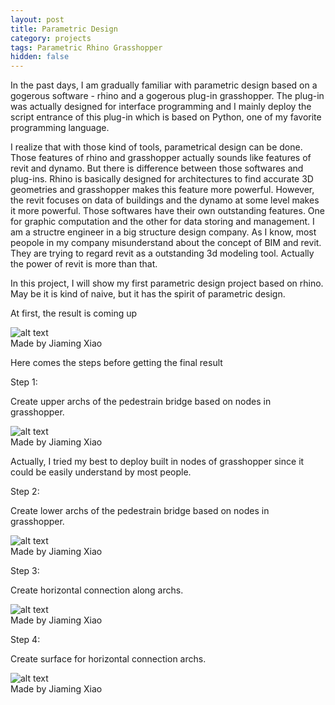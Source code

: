 ```yaml
---
layout: post
title: Parametric Design
category: projects
tags: Parametric Rhino Grasshopper
hidden: false
---
```


In the past days, I am gradually familiar with parametric design based on a gogerous software - rhino and a gogerous plug-in grasshopper. The plug-in was actually designed for interface programming and I mainly deploy the script entrance of this plug-in which is based on Python, one of my favorite programming language. 

I realize that with those kind of tools, parametrical design can be done. Those features of rhino and grasshopper actually sounds like features of revit and dynamo. But there is difference between those softwares and plug-ins. Rhino is basically designed for architectures to find accurate 3D geometries and grasshopper makes this feature more powerful. However, the revit focuses on data of buildings and the dynamo at some level makes it more powerful. Those softwares have their own outstanding features. One for graphic computation and the other for data storing and management. I am a structre engineer in a big structure design company. As I know, most peopole in my company misunderstand about the concept of BIM and revit. They are trying to regard revit as a outstanding 3d modeling tool. Actually the power of revit is more than that. 

In this project, I will show my first parametric design project based on rhino. May be it is kind of naive, but it has the spirit of parametric design. 

At first, the result is coming up
<div>
	<img class = "image" src = "{{site.url}}/assets/img/2019-09-30/1.png" alt = "alt text"/>
	<figcaption class = "caption"> Made by Jiaming Xiao </figcaption>
</div>

Here comes the steps before getting the final result

Step 1: 

Create upper archs of the pedestrain bridge based on nodes in grasshopper.

<div>
	<img class = "image" src = "{{site.url}}/assets/img/2019-09-30/2.png" alt = "alt text"/>
	<figcaption class = "caption"> Made by Jiaming Xiao </figcaption>
</div>

Actually, I tried my best to deploy built in nodes of grasshopper since it could be easily understand by most people.

Step 2:

Create lower archs of the pedestrain bridge based on nodes in grasshopper.

<div>
	<img class = "image" src = "{{site.url}}/assets/img/2019-09-30/3.png" alt = "alt text"/>
	<figcaption class = "caption"> Made by Jiaming Xiao </figcaption>
</div>

Step 3:

Create horizontal connection along archs.

<div>
	<img class = "image" src = "{{site.url}}/assets/img/2019-09-30/4.png" alt = "alt text"/>
	<figcaption class = "caption"> Made by Jiaming Xiao </figcaption>
</div>

Step 4:

Create surface for horizontal connection archs. 

<div>
	<img class = "image" src = "{{site.url}}/assets/img/2019-09-30/5.png" alt = "alt text"/>
	<figcaption class = "caption"> Made by Jiaming Xiao </figcaption>	
</div>
